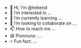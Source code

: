 - 👋 Hi, I’m @hekerid
- 👀 I’m interested in ...
- 🌱 I’m currently learning ...
- 💞️ I’m looking to collaborate on ...
- 📫 How to reach me ...
- 😄 Pronouns: ...
- ⚡ Fun fact: ...

<!---
hekerid/hekerid is a ✨ special ✨ repository because its `README.md` (this file) appears on your GitHub profile.
You can click the Preview link to take a look at your changes.
--->
